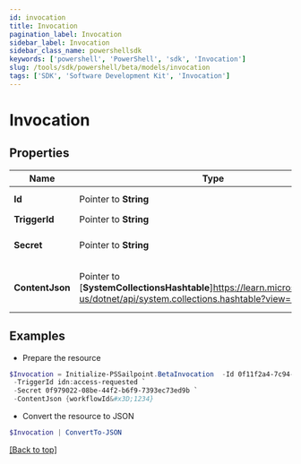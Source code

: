 ```yaml
---
id: invocation
title: Invocation
pagination_label: Invocation
sidebar_label: Invocation
sidebar_class_name: powershellsdk
keywords: ['powershell', 'PowerShell', 'sdk', 'Invocation'] 
slug: /tools/sdk/powershell/beta/models/invocation
tags: ['SDK', 'Software Development Kit', 'Invocation']
---
```



# Invocation

## Properties

Name | Type | Description | Notes
------------ | ------------- | ------------- | -------------
**Id** |  Pointer to **String** | Invocation ID | [optional] 
**TriggerId** |  Pointer to **String** | Trigger ID | [optional] 
**Secret** |  Pointer to **String** | Unique invocation secret. | [optional] 
**ContentJson** |  Pointer to [**SystemCollectionsHashtable**]https://learn.microsoft.com/en-us/dotnet/api/system.collections.hashtable?view=net-9.0 | JSON map of invocation metadata. | [optional] 

## Examples

- Prepare the resource
```powershell
$Invocation = Initialize-PSSailpoint.BetaInvocation  -Id 0f11f2a4-7c94-4bf3-a2bd-742580fe3bde `
 -TriggerId idn:access-requested `
 -Secret 0f979022-08be-44f2-b6f9-7393ec73ed9b `
 -ContentJson {workflowId&#x3D;1234}
```

- Convert the resource to JSON
```powershell
$Invocation | ConvertTo-JSON
```


[[Back to top]](#) 

